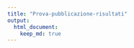 ```yaml
---
title: "Prova-pubblicazione-risultati"
output:
  html_document:
    keep_md: true
---
```





<!--html_preserve--><div id="htmlwidget-9f9709944c71d0f8ba51" class="reactable html-widget" style="width:auto;height:auto;"></div>
<script type="application/json" data-for="htmlwidget-9f9709944c71d0f8ba51">{"x":{"tag":{"name":"Reactable","attribs":{"data":{"ID_number":[1784221,1797962,1822476,1796697,1744223,1541551,1599274,1711115,1801282,1711154,1964363,1762700,1936698,1796472,1944586,1959841,1751568,1706133,1705251,1820918],"with_extra":[31,31,31,31,29,27,26,25,24,24,24,24,22,20,20,19,19,15,12,11],"with_no_extra":[30,29,29,28,27,25,24,23,24,23,22,21,20,19,18,18,15,14,11,10],"raw_Total":[80.33,82.67,86.67,77,66.67,62.75,65,57.33,51,49.75,59.42,61.08,56.08,42.25,47.92,44.33,57.67,31.33,26.83,24.33],"P_1":[28.33,26.67,26.67,25,26.67,18.75,25,13.33,15,13.75,15.42,17.08,12.08,6.25,7.92,28.33,21.67,23.33,10.83,8.33],"P_2":[32,32,32,32,28,32,24,32,32,32,28,24,28,32,28,8,8,4,12,12],"P_3":[20,24,28,20,12,12,16,12,4,4,16,20,16,4,12,8,28,4,4,4]},"columns":[{"accessor":"ID_number","name":"ID_number","type":"numeric","minWidth":100,"align":"center"},{"accessor":"with_extra","name":"with extra","type":"numeric","minWidth":100,"align":"center","cell":"function(cellInfo) {return cellInfo.value}","style":[{"background":"#44AB43"},{"background":"#44AB43"},{"background":"#44AB43"},{"background":"#44AB43"},{"background":"#5BB55A"},{"background":"#72BF71"},{"background":"#7EC57D"},{"background":"#89CA89"},{"background":"#95CF94"},{"background":"#95CF94"},{"background":"#95CF94"},{"background":"#95CF94"},{"background":"#ACDAAC"},{"background":"#C3E4C3"},{"background":"#C3E4C3"},{"background":"#CFE9CF"},{"background":"#CFE9CF"},{"background":"#F8F5F0"},{"background":"#F9CBC0"},{"background":"#FABEB0"}]},{"accessor":"with_no_extra","name":"with no extra","type":"numeric","minWidth":100,"align":"center","cell":"function(cellInfo) {return cellInfo.value}","style":[{"background":"#4FB04E"},{"background":"#5BB55A"},{"background":"#5BB55A"},{"background":"#66BA66"},{"background":"#72BF71"},{"background":"#89CA89"},{"background":"#95CF94"},{"background":"#A0D4A0"},{"background":"#95CF94"},{"background":"#A0D4A0"},{"background":"#ACDAAC"},{"background":"#B8DFB7"},{"background":"#C3E4C3"},{"background":"#CFE9CF"},{"background":"#DAEEDA"},{"background":"#DAEEDA"},{"background":"#F8F5F0"},{"background":"#F8E7E0"},{"background":"#FABEB0"},{"background":"#FAB0A0"}]},{"accessor":"raw_Total","name":"raw_Total","type":"numeric","minWidth":100,"align":"center"},{"accessor":"P_1","name":"P_1","type":"numeric","minWidth":100,"align":"center"},{"accessor":"P_2","name":"P_2","type":"numeric","minWidth":100,"align":"center"},{"accessor":"P_3","name":"P_3","type":"numeric","minWidth":100,"align":"center"}],"defaultSortDesc":true,"defaultPageSize":20,"paginationType":"numbers","showPageInfo":true,"minRows":1,"dataKey":"6f8624218912a6db214d325a49e1b358","key":"6f8624218912a6db214d325a49e1b358"},"children":[]},"class":"reactR_markup"},"evals":["tag.attribs.columns.1.cell","tag.attribs.columns.2.cell"],"jsHooks":[]}</script><!--/html_preserve-->
